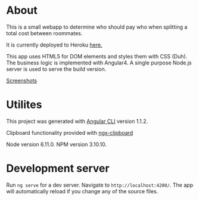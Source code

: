 # About
This is a small webapp to determine who should pay who when splitting a total cost between roommates.

It is currently deployed to Heroku [here.](https://utilities-balancer.herokuapp.com/)

This app uses HTML5 for DOM elements and styles them with CSS (Duh). The business logic is implemented with Angular4. A single purpose Node.js server is used to serve the build version.

[Screenshots](https://imgur.com/a/JoqkW)

# Utilites

This project was generated with [Angular CLI](https://github.com/angular/angular-cli) version 1.1.2.

Clipboard functionality provided with [ngx-clipboard](https://github.com/maxisam/ngx-clipboard)

Node version 6.11.0.
NPM version 3.10.10.

# Development server

Run `ng serve` for a dev server. Navigate to `http://localhost:4200/`. The app will automatically reload if you change any of the source files.
